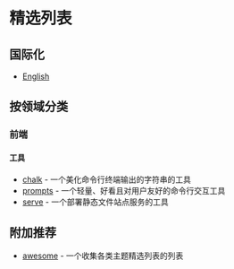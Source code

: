 # 精选列表

## 国际化

- [English](./README.md)

## 按领域分类

### 前端

#### 工具

- [chalk](https://github.com/chalk/chalk.git) - 一个美化命令行终端输出的字符串的工具
- [prompts](https://github.com/terkelg/prompts.git) - 一个轻量、好看且对用户友好的命令行交互工具
- [serve](https://github.com/vercel/serve.git) - 一个部署静态文件站点服务的工具

## 附加推荐

- [awesome](https://github.com/sindresorhus/awesome) - 一个收集各类主题精选列表的列表
